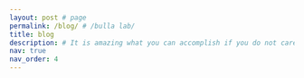 ```yaml
---
layout: post # page
permalink: /blog/ # /bulla lab/
title: blog
description: # It is amazing what you can accomplish if you do not care who gets the credit. - Harry Truman
nav: true
nav_order: 4
---
```


<!-- ---

### general info

The lab is being established at Faculty of Environmental Sciences, Czech University of Life Sciencess Prague. 

### scientific approach

Our lab will have a flat hierarchical structure with uninimous decession making, and genuin non-violent communicatiton. The scientific rigour is what matters to us.

### teaching and mentoring approach

**Student oriented course design** - We start by asking the students what and how they want to learn and fluidly design/change the course according to students needs. -->
